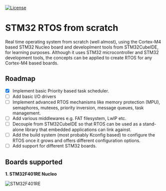 [![License](https://img.shields.io/badge/License-BSD%203--Clause-blue.svg)](https://opensource.org/licenses/BSD-3-Clause)

# STM32 RTOS from scratch

Real time operating system from scratch (well almost), using the Cortex-M4 based STM32 Nucleo board and developlment tools from STM32CubeIDE, for learning purposes. Although it uses STM32 microcontroller and STM32 development tools, the concepts can be applied to create RTOS for any Cortex-M4 based boards.

## Roadmap
- [x] Implement basic Priority based task scheduler.
- [ ] Add basic I/O drivers
- [ ] Implement advanced RTOS mechanisms like memory protection (MPU), semaphores, mutexes, priority inversion, message queues, task management.
- [ ] Add various middlewares e.g. FAT filesystem, LwIP etc.
- [ ] Decouple from STM32CubeIDE so that RTOS can be used as a stand-alone library that embedded applications can link against. 
- [ ] Add the build system (most probably Kconfig based) to configure the RTOS once it grows and offers different configuration options.
- [ ] Add support for different STM32 boards.

## Boards supported

**1. STM32F401RE Nucleo**

![STM32F401RE](https://www.st.com/bin/ecommerce/api/image.PF260000.en.feature-description-include-personalized-no-cpn-large.jpg)

